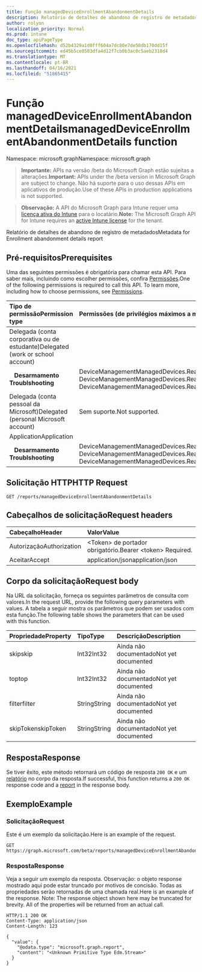 ```yaml
---
title: Função managedDeviceEnrollmentAbandonmentDetails
description: Relatório de detalhes de abandono de registro de metadados
author: rolyon
localization_priority: Normal
ms.prod: intune
doc_type: apiPageType
ms.openlocfilehash: d52b4329a1d0fff604a7dc80e7de58db170dd15f
ms.sourcegitcommit: ed45b5ce0583dfa4d12f7cb0b3ac0c5aeb2318d4
ms.translationtype: MT
ms.contentlocale: pt-BR
ms.lasthandoff: 04/16/2021
ms.locfileid: "51865415"
---
```

# <a name="manageddeviceenrollmentabandonmentdetails-function"></a><span data-ttu-id="d49e1-103">Função managedDeviceEnrollmentAbandonmentDetails</span><span class="sxs-lookup"><span data-stu-id="d49e1-103">managedDeviceEnrollmentAbandonmentDetails function</span></span>

<span data-ttu-id="d49e1-104">Namespace: microsoft.graph</span><span class="sxs-lookup"><span data-stu-id="d49e1-104">Namespace: microsoft.graph</span></span>

> <span data-ttu-id="d49e1-105">**Importante:** APIs na versão /beta do Microsoft Graph estão sujeitas a alterações.</span><span class="sxs-lookup"><span data-stu-id="d49e1-105">**Important:** APIs under the /beta version in Microsoft Graph are subject to change.</span></span> <span data-ttu-id="d49e1-106">Não há suporte para o uso dessas APIs em aplicativos de produção.</span><span class="sxs-lookup"><span data-stu-id="d49e1-106">Use of these APIs in production applications is not supported.</span></span>

> <span data-ttu-id="d49e1-107">**Observação:** A API do Microsoft Graph para Intune requer uma [licença ativa do Intune](https://go.microsoft.com/fwlink/?linkid=839381) para o locatário.</span><span class="sxs-lookup"><span data-stu-id="d49e1-107">**Note:** The Microsoft Graph API for Intune requires an [active Intune license](https://go.microsoft.com/fwlink/?linkid=839381) for the tenant.</span></span>

<span data-ttu-id="d49e1-108">Relatório de detalhes de abandono de registro de metadados</span><span class="sxs-lookup"><span data-stu-id="d49e1-108">Metadata for Enrollment abandonment details report</span></span>
## <a name="prerequisites"></a><span data-ttu-id="d49e1-109">Pré-requisitos</span><span class="sxs-lookup"><span data-stu-id="d49e1-109">Prerequisites</span></span>
<span data-ttu-id="d49e1-p102">Uma das seguintes permissões é obrigatória para chamar esta API. Para saber mais, incluindo como escolher permissões, confira [Permissões](/graph/permissions-reference).</span><span class="sxs-lookup"><span data-stu-id="d49e1-p102">One of the following permissions is required to call this API. To learn more, including how to choose permissions, see [Permissions](/graph/permissions-reference).</span></span>

|<span data-ttu-id="d49e1-112">Tipo de permissão</span><span class="sxs-lookup"><span data-stu-id="d49e1-112">Permission type</span></span>|<span data-ttu-id="d49e1-113">Permissões (de privilégios máximos a mínimos)</span><span class="sxs-lookup"><span data-stu-id="d49e1-113">Permissions (from most to least privileged)</span></span>|
|:---|:---|
|<span data-ttu-id="d49e1-114">Delegada (conta corporativa ou de estudante)</span><span class="sxs-lookup"><span data-stu-id="d49e1-114">Delegated (work or school account)</span></span>||
| <span data-ttu-id="d49e1-115">&nbsp;&nbsp; **Desarmamento**</span><span class="sxs-lookup"><span data-stu-id="d49e1-115">&nbsp; &nbsp; **Troublshooting**</span></span> | <span data-ttu-id="d49e1-116">DeviceManagementManagedDevices.ReadWrite.All, DeviceManagementManagedDevices.Read.All</span><span class="sxs-lookup"><span data-stu-id="d49e1-116">DeviceManagementManagedDevices.ReadWrite.All, DeviceManagementManagedDevices.Read.All</span></span>|
|<span data-ttu-id="d49e1-117">Delegada (conta pessoal da Microsoft)</span><span class="sxs-lookup"><span data-stu-id="d49e1-117">Delegated (personal Microsoft account)</span></span>|<span data-ttu-id="d49e1-118">Sem suporte.</span><span class="sxs-lookup"><span data-stu-id="d49e1-118">Not supported.</span></span>|
|<span data-ttu-id="d49e1-119">Application</span><span class="sxs-lookup"><span data-stu-id="d49e1-119">Application</span></span>||
| <span data-ttu-id="d49e1-120">&nbsp;&nbsp; **Desarmamento**</span><span class="sxs-lookup"><span data-stu-id="d49e1-120">&nbsp; &nbsp; **Troublshooting**</span></span> | <span data-ttu-id="d49e1-121">DeviceManagementManagedDevices.ReadWrite.All, DeviceManagementManagedDevices.Read.All</span><span class="sxs-lookup"><span data-stu-id="d49e1-121">DeviceManagementManagedDevices.ReadWrite.All, DeviceManagementManagedDevices.Read.All</span></span>|

## <a name="http-request"></a><span data-ttu-id="d49e1-122">Solicitação HTTP</span><span class="sxs-lookup"><span data-stu-id="d49e1-122">HTTP Request</span></span>
<!-- {
  "blockType": "ignored"
}
-->
``` http
GET /reports/managedDeviceEnrollmentAbandonmentDetails
```

## <a name="request-headers"></a><span data-ttu-id="d49e1-123">Cabeçalhos de solicitação</span><span class="sxs-lookup"><span data-stu-id="d49e1-123">Request headers</span></span>
|<span data-ttu-id="d49e1-124">Cabeçalho</span><span class="sxs-lookup"><span data-stu-id="d49e1-124">Header</span></span>|<span data-ttu-id="d49e1-125">Valor</span><span class="sxs-lookup"><span data-stu-id="d49e1-125">Value</span></span>|
|:---|:---|
|<span data-ttu-id="d49e1-126">Autorização</span><span class="sxs-lookup"><span data-stu-id="d49e1-126">Authorization</span></span>|<span data-ttu-id="d49e1-127">&lt;Token&gt; de portador obrigatório.</span><span class="sxs-lookup"><span data-stu-id="d49e1-127">Bearer &lt;token&gt; Required.</span></span>|
|<span data-ttu-id="d49e1-128">Aceitar</span><span class="sxs-lookup"><span data-stu-id="d49e1-128">Accept</span></span>|<span data-ttu-id="d49e1-129">application/json</span><span class="sxs-lookup"><span data-stu-id="d49e1-129">application/json</span></span>|

## <a name="request-body"></a><span data-ttu-id="d49e1-130">Corpo da solicitação</span><span class="sxs-lookup"><span data-stu-id="d49e1-130">Request body</span></span>
<span data-ttu-id="d49e1-131">Na URL da solicitação, forneça os seguintes parâmetros de consulta com valores.</span><span class="sxs-lookup"><span data-stu-id="d49e1-131">In the request URL, provide the following query parameters with values.</span></span>
<span data-ttu-id="d49e1-132">A tabela a seguir mostra os parâmetros que podem ser usados com esta função.</span><span class="sxs-lookup"><span data-stu-id="d49e1-132">The following table shows the parameters that can be used with this function.</span></span>

|<span data-ttu-id="d49e1-133">Propriedade</span><span class="sxs-lookup"><span data-stu-id="d49e1-133">Property</span></span>|<span data-ttu-id="d49e1-134">Tipo</span><span class="sxs-lookup"><span data-stu-id="d49e1-134">Type</span></span>|<span data-ttu-id="d49e1-135">Descrição</span><span class="sxs-lookup"><span data-stu-id="d49e1-135">Description</span></span>|
|:---|:---|:---|
|<span data-ttu-id="d49e1-136">skip</span><span class="sxs-lookup"><span data-stu-id="d49e1-136">skip</span></span>|<span data-ttu-id="d49e1-137">Int32</span><span class="sxs-lookup"><span data-stu-id="d49e1-137">Int32</span></span>|<span data-ttu-id="d49e1-138">Ainda não documentado</span><span class="sxs-lookup"><span data-stu-id="d49e1-138">Not yet documented</span></span>|
|<span data-ttu-id="d49e1-139">top</span><span class="sxs-lookup"><span data-stu-id="d49e1-139">top</span></span>|<span data-ttu-id="d49e1-140">Int32</span><span class="sxs-lookup"><span data-stu-id="d49e1-140">Int32</span></span>|<span data-ttu-id="d49e1-141">Ainda não documentado</span><span class="sxs-lookup"><span data-stu-id="d49e1-141">Not yet documented</span></span>|
|<span data-ttu-id="d49e1-142">filter</span><span class="sxs-lookup"><span data-stu-id="d49e1-142">filter</span></span>|<span data-ttu-id="d49e1-143">String</span><span class="sxs-lookup"><span data-stu-id="d49e1-143">String</span></span>|<span data-ttu-id="d49e1-144">Ainda não documentado</span><span class="sxs-lookup"><span data-stu-id="d49e1-144">Not yet documented</span></span>|
|<span data-ttu-id="d49e1-145">skipToken</span><span class="sxs-lookup"><span data-stu-id="d49e1-145">skipToken</span></span>|<span data-ttu-id="d49e1-146">String</span><span class="sxs-lookup"><span data-stu-id="d49e1-146">String</span></span>|<span data-ttu-id="d49e1-147">Ainda não documentado</span><span class="sxs-lookup"><span data-stu-id="d49e1-147">Not yet documented</span></span>|



## <a name="response"></a><span data-ttu-id="d49e1-148">Resposta</span><span class="sxs-lookup"><span data-stu-id="d49e1-148">Response</span></span>
<span data-ttu-id="d49e1-149">Se tiver êxito, este método retornará um código de resposta `200 OK` e um [relatório](../resources/intune-shared-report.md) no corpo da resposta.</span><span class="sxs-lookup"><span data-stu-id="d49e1-149">If successful, this function returns a `200 OK` response code and a [report](../resources/intune-shared-report.md) in the response body.</span></span>

## <a name="example"></a><span data-ttu-id="d49e1-150">Exemplo</span><span class="sxs-lookup"><span data-stu-id="d49e1-150">Example</span></span>
### <a name="request"></a><span data-ttu-id="d49e1-151">Solicitação</span><span class="sxs-lookup"><span data-stu-id="d49e1-151">Request</span></span>
<span data-ttu-id="d49e1-152">Este é um exemplo da solicitação.</span><span class="sxs-lookup"><span data-stu-id="d49e1-152">Here is an example of the request.</span></span>
``` http
GET https://graph.microsoft.com/beta/reports/managedDeviceEnrollmentAbandonmentDetails(skip=4,top=3,filter='parameterValue',skipToken='parameterValue')
```

### <a name="response"></a><span data-ttu-id="d49e1-153">Resposta</span><span class="sxs-lookup"><span data-stu-id="d49e1-153">Response</span></span>
<span data-ttu-id="d49e1-p104">Veja a seguir um exemplo da resposta. Observação: o objeto response mostrado aqui pode estar truncado por motivos de concisão. Todas as propriedades serão retornadas de uma chamada real.</span><span class="sxs-lookup"><span data-stu-id="d49e1-p104">Here is an example of the response. Note: The response object shown here may be truncated for brevity. All of the properties will be returned from an actual call.</span></span>
``` http
HTTP/1.1 200 OK
Content-Type: application/json
Content-Length: 123

{
  "value": {
    "@odata.type": "microsoft.graph.report",
    "content": "<Unknown Primitive Type Edm.Stream>"
  }
}
```












